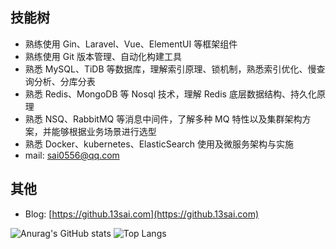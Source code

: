 ## 技能树

- 熟练使用 Gin、Laravel、Vue、ElementUI 等框架组件
- 熟练使用 Git 版本管理、自动化构建工具
- 熟悉 MySQL、TiDB 等数据库，理解索引原理、锁机制，熟悉索引优化、慢查询分析、分库分表
- 熟悉 Redis、MongoDB 等 Nosql 技术，理解 Redis 底层数据结构、持久化原理
- 熟悉 NSQ、RabbitMQ 等消息中间件，了解多种 MQ 特性以及集群架构方案，并能够根据业务场景进行选型
- 熟悉 Docker、kubernetes、ElasticSearch 使用及微服务架构与实施
- mail: sai0556@qq.com

## 其他

- Blog: [https://github.13sai.com](https://github.13sai.com)

![Anurag's GitHub stats](https://github-readme-stats.vercel.app/api?username=13sai&show_icons=true&theme=vue)
![Top Langs](https://github-readme-stats.vercel.app/api/top-langs/?username=13sai&hide=javascript,html,css,blade&layout=compact&theme=vue)

